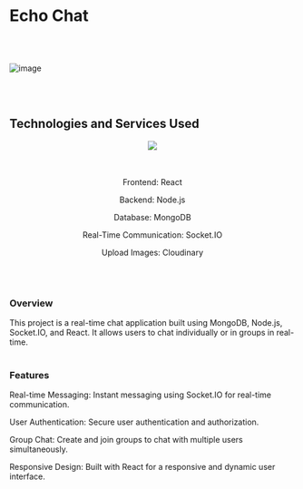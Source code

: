 <h1>Echo Chat</h1>
<br></br>

![image](https://github.com/ZiadHamdyy/Echo-Chat/assets/133340500/ba6699e7-2e97-4f1f-b3ff-6d27f2b8934a)

<br></br>
<h2>Technologies and Services Used</h2>


<div align="center">
    <img src="https://skillicons.dev/icons?i=javascript,react,nodejs,express,mongodb,tailwind" />
</div>
<br></br>
<div align="center">
 
Frontend: React

Backend: Node.js

Database: MongoDB

Real-Time Communication: Socket.IO

Upload Images: Cloudinary

 </div>
<br></br>
 <h3>Overview</h3>
This project is a real-time chat application built using MongoDB, Node.js, Socket.IO, and React. It allows users to chat individually or in groups in real-time.
<br></br>
 <h3>Features</h3>

Real-time Messaging: Instant messaging using Socket.IO for real-time communication.

User Authentication: Secure user authentication and authorization.

Group Chat: Create and join groups to chat with multiple users simultaneously.

Responsive Design: Built with React for a responsive and dynamic user interface.
